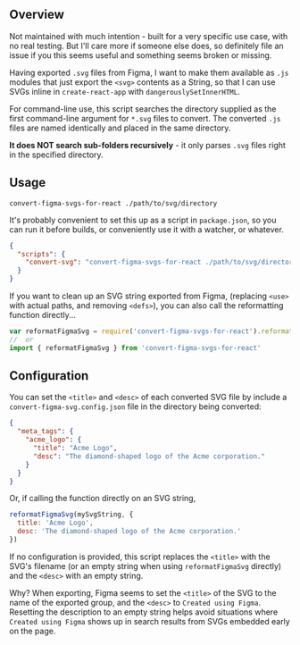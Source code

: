 ## Overview

Not maintained with much intention - built for a very specific use case, with no
real testing. But I'll care more if someone else does, so definitely file an
issue if you this seems useful and something seems broken or missing.

Having exported `.svg` files from Figma, I want to make them available as `.js`
modules that just export the `<svg>` contents as a String, so that I can use
SVGs inline in `create-react-app` with `dangerouslySetInnerHTML`.

For command-line use, this script searches the directory supplied as the first
command-line argument for `*.svg` files to convert. The converted `.js` files
are named identically and placed in the same directory.

**It does NOT search sub-folders recursively** - it only parses `.svg` files
right in the specified directory.

## Usage

```shell
convert-figma-svgs-for-react ./path/to/svg/directory
```

It's probably convenient to set this up as a script in `package.json`, so you
can run it before builds, or conveniently use it with a watcher, or whatever.

```json
{
  "scripts": {
    "convert-svg": "convert-figma-svgs-for-react ./path/to/svg/directory"
  }
}
```

If you want to clean up an SVG string exported from Figma, (replacing `<use>`
with actual paths, and removing `<defs>`), you can also call the reformatting
function directly...

```javascript
var reformatFigmaSvg = require('convert-figma-svgs-for-react').reformatFigmaSvg
//  or
import { reformatFigmaSvg } from 'convert-figma-svgs-for-react'
```

## Configuration

You can set the `<title>` and `<desc>` of each converted SVG file by include a
`convert-figma-svg.config.json` file in the directory being converted:

```json
{
  "meta_tags": {
    "acme_logo": {
      "title": "Acme Logo",
      "desc": "The diamond-shaped logo of the Acme corporation."
    }
  }
}
```

Or, if calling the function directly on an SVG string,

```javascript
reformatFigmaSvg(mySvgString, {
  title: 'Acme Logo',
  desc: 'The diamond-shaped logo of the Acme corporation.'
})
```

If no configuration is provided, this script replaces the `<title>` with the
SVG's filename (or an empty string when using `reformatFigmaSvg` directly) and
the `<desc>` with an empty string.

Why? When exporting, Figma seems to set the `<title>` of the SVG to the name of
the exported group, and the `<desc>` to `Created using Figma`. Resetting the
description to an empty string helps avoid situations where `Created using
Figma` shows up in search results from SVGs embedded early on the page.
